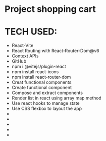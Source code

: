 # Project shopping cart


# TECH USED:
- React-Vite
- React Routing with React-Router-Dom@v6
- Context APIs
- GitHub
- npm i @vitejs/plugin-react
- npm install react-icons 
- npm install react-router-dom
- Creat functional components
- Create functional component
- Compose and extract components
- Render list in react using array map method
- Use react hooks to manage state
- Use CSS flexbox to layout the app
- 
- 
- 
- 
- 



